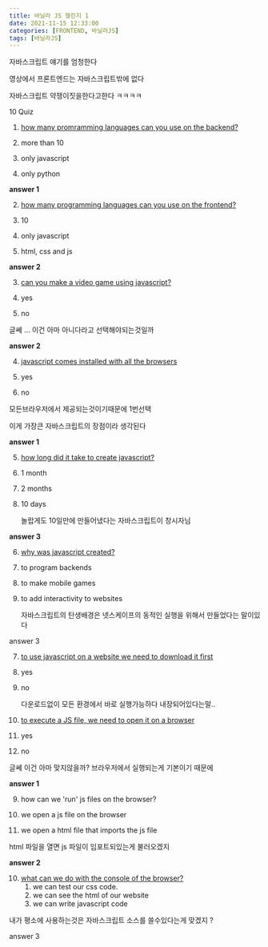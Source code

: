 ```yaml
---
title: 바닐라 JS 챌린지 1
date: 2021-11-15 12:33:00
categories: [FRONTEND, 바닐라JS]
tags: [바닐라JS]
---
```


자바스크립트 얘기를 엄청한다



영상에서 프론트엔드는 자바스크립트밖에 없다



자바스크립트 약쟁이짓을한다고한다 ㅋㅋㅋㅋ



10 Quiz



1. <u>how many promramming languages can you use on the backend?</u>



1. more than 10
2. only javascript
3. only python 

**answer 1**



2. <u>how many programming languages can you use on the frontend?</u>

1. 10
2. only javascript
3. html, css and js

**answer 2**



3. <u>can you make a video game using javascript?</u>

1. yes
2. no

글쎄 ... 이건 아마 아니다라고 선택해야되는것일까

**answer 2**



4. <u>javascript comes installed with all the browsers</u>

1. yes
2. no

모든브라우저에서 제공되는것이기때문에 1번선택

이게 가장큰 자바스크립트의 장점이라 생각된다

**answer 1**



5. <u>how long did it take to create javascript?</u>

1. 1 month

2. 2 months

3. 10 days

   놀랍게도 10일만에 만들어냈다는 자바스크립트이 창시자님

**answer 3**



6. <u>why was javascript created?</u>

1. to program backends

2. to make mobile games

3. to add interactivity to websites

   자바스크립트의 탄생배경은 넷스케이프의 동적인 실행을 위해서 만들었다는 말이있다

answer 3



7. <u>to use javascript on a website we need to download it first</u>

1. yes

2. no

   다운로드없이 모든 환경에서 바로 실행가능하다 내장되어있다는말..

   

8. <u>to execute a JS file, we need to open it on a browser</u>

1. yes
2. no

글쎄 이건 아마 맞지않을까? 브라우저에서 실행되는게 기본이기 때문에 

**answer 1**



9. how can we 'run' js files on the browser?

1. we open a js file on the browser
2. we open a html file that imports the js file



html 파일을 열면 js 파일이 임포트되있는게 불러오겠지

**answer 2**



10. <u>what can we do with the console of the browser?</u>
    1. we can test our css code.
    2. we can see the html of our website
    3. we can write javascript code



내가 평소에 사용하는것은 자바스크립트 소스를 쓸수있다는게 맞겠지 ?

answer 3
